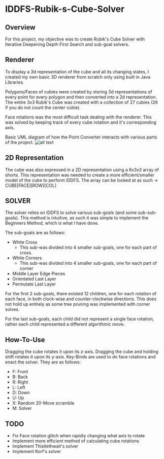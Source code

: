 # IDDFS-Rubik-s-Cube-Solver

## Overview
For this project, my objective was to create Rubik's Cube Solver with 
Iterative Deepening Depth First Search and sub-goal solvers.  

## Renderer
To display a 3d representation of the cube and all its changing states, I 
created my own basic 3D renderer from scratch only using built in Java
Libraries.

Polygons/Faces of cubies were created by storing 3d representations of every
point for every polygon and then converted into a 2d representation.
The entire 3x3 Rubik's Cube was created with a collection of 27 cubies 
(26 if you do not count the center cubie).

Face rotations was the most difficult task dealing with the renderer. This 
was solved by keeping track of every cube rotation and it's corresponding axis.

Basic UML diagram of how the Point Converter interacts with various parts of 
the project.
![alt text](https://imgur.com/a/oUIGPKY)

## 2D Representation
The cube was also expressed in a 2D representation using a 6x3x3 array of shorts.
This representation was needed to create a more efficient/smaller model of the cube
to perform IDDFS. The array can be looked at as such -> CUBE[FACE][ROW][COL]

## SOLVER
The solver relies on IDDFS to solve various sub-goals (and some sub-sub-goals).
This method is intuitive, as such it was simple to implement the Beginners Method, 
which is what I have done.

The sub-goals are as follows:
- White Cross
  - This sub-was divided into 4 smaller sub-goals, one for each part of cross.
- White Corners
  - This sub-was divided into 4 smaller sub-goals, one for each part of corner
- Middle Layer Edge Pieces
- Orientated Last Layer
- Permutate Last Layer

For the first 2 sub-goals, there existed 12 children, one for each rotation of 
each face, in both clock-wise and counter-clockwise directions.
This does not hold up entirely as some tree pruning was implemented with corner
solves.

For the last sub-goals, each child did not represent a single face rotation, rather
each child represented a different algorithmic move.

## How-To-Use
Dragging the cube rotates it upon its z-axis.
Dragging the cube and holding shift rotates it upon its y-axis.
Key-Binds are used to do face rotations and enact the solver.
They are as follows:
- F: Front
- B: Back
- R: Right
- L: Left
- D: Down
- U: Up
- X: Random 20-Move scramble
- M: Solver

## TODO
- Fix Face rotation glitch when rapidly changing what axis to rotate
- Implement more efficient method of calculating cube rotations
- Implement Thistlethwait's solver
- Implement Korf's solver
